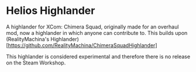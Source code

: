 # Helios Highlander

A highlander for XCom: Chimera Squad, originally made for an overhaul mod, now a highlander in which anyone can contribute to. This builds upon (RealityMachina's Highlander)[https://github.com/RealityMachina/ChimeraSquadHighlander]

This highlander is considered experimental and therefore there is no release on the Steam Workshop.
